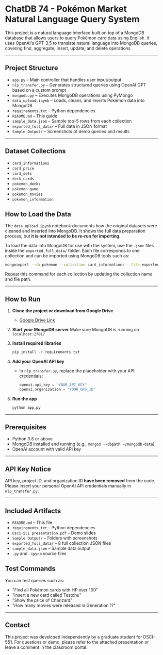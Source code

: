 # ChatDB 74 - Pokémon Market Natural Language Query System

This project is a natural language interface built on top of a MongoDB database that allows users to query Pokémon card data using English. It uses OpenAI's GPT-3.5 to translate natural language into MongoDB queries, covering find, aggregate, insert, update, and delete operations.

---

## Project Structure

- `app.py` – Main controller that handles user input/output
- `nlp_transfer.py` – Generates structured queries using OpenAI GPT based on a custom prompt
- `mongodb.py` – Executes MongoDB operations using PyMongo
- `data_upload.ipynb` – Loads, cleans, and inserts Pokémon data into MongoDB
- `requirements.txt` – Python dependencies
- `README.md` – This guide
- `sample_data.json` – Sample top-5 rows from each collection
- `exported_full_data/` – Full data in JSON format
- `Sample Output/` – Screenshots of demo queries and results

---

## Dataset Collections

- `card_informations`
- `card_price`
- `card_sets`
- `deck_cards`
- `pokemon_decks`
- `pokemon_game`
- `pokemon_movies`
- `pokemon_information`

## How to Load the Data

The `data_upload.ipynb` notebook documents how the original datasets were cleaned and inserted into MongoDB. It shows the full data preparation process, but **it is not intended to be re-run for importing**.

To load the data into MongoDB for use with the system, use the `.json` files inside the `exported_full_data/` folder. Each file corresponds to one collection and can be imported using MongoDB tools such as:

```bash
mongoimport --db pokemon --collection card_informations --file exported_full_data/card_informations.json --jsonArray
```

Repeat this command for each collection by updating the collection name and file path.

---

## How to Run

1. **Clone the project or download from Google Drive**
   - [Google Drive Link](https://drive.google.com/drive/folders/1REMPq-IA7pmZ4wyQKgA-MygrNEzKkPUX?usp=drive_link)

2. **Start your MongoDB server**
   Make sure MongoDB is running on `localhost:27017`

3. **Install required libraries**
   ```bash
   pip install -r requirements.txt
   ```

4. **Add your OpenAI API key**
   - In `nlp_transfer.py`, replace the placeholder with your API credentials:
     ```python
     openai.api_key = "YOUR_API_KEY"
     openai.organization = "YOUR_ORG_ID"
     ```

5. **Run the app**
   ```bash
   python app.py
   ```

---

## Prerequisites

- Python 3.8 or above
- MongoDB installed and running (e.g., `mongod --dbpath ~/mongodb-data`)
- OpenAI account with valid API key

---

## API Key Notice

API key, project ID, and organization ID **have been removed** from the code.  
Please insert your personal OpenAI API credentials manually in `nlp_transfer.py`.

---

## Included Artifacts

- `README.md` – This file
- `requirements.txt` – Python dependencies
- `Dsci-551 presentation.pdf` – Demo slides
- `Sample Output/` – Folders with screenshots
- `exported_full_data/` – 8 full collection JSON files
- `sample_data.json` – Sample data output
- `.py` and `.ipynb` source files


## Test Commands

You can test queries such as:
- "Find all Pokémon cards with HP over 100"
- "Insert a new card called Testchu"
- "Show the price of Charizard"
- "How many movies were released in Generation 1?"

---

## Contact

This project was developed independently by a graduate student for DSCI-551. For questions or demo, please refer to the attached presentation or leave a comment in the classroom portal.
